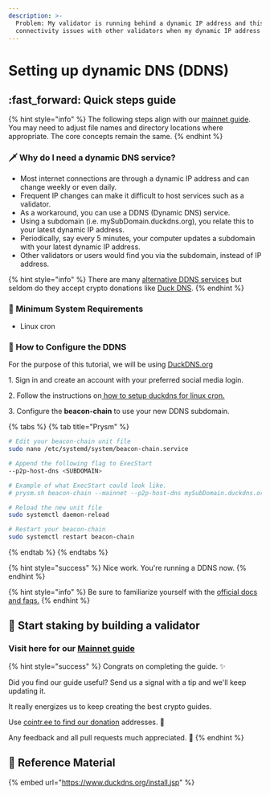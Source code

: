 ```yaml
---
description: >-
  Problem: My validator is running behind a dynamic IP address and this causes
  connectivity issues with other validators when my dynamic IP address changes.
---
```


# Setting up dynamic DNS (DDNS)

## :fast\_forward: Quick steps guide

{% hint style="info" %}
The following steps align with our [mainnet guide](./). You may need to adjust file names and directory locations where appropriate. The core concepts remain the same.
{% endhint %}

### :dagger: Why do I need a dynamic DNS service?

* Most internet connections are through a dynamic IP address and can change weekly or even daily.
* Frequent IP changes can make it difficult to host services such as a validator.
* As a workaround, you can use a DDNS (Dynamic DNS) service.
* Using a subdomain (i.e. mySubDomain.duckdns.org), you relate this to your latest dynamic IP address.
* Periodically, say every 5 minutes, your computer updates a subdomain with your latest dynamic IP address.
* Other validators or users would find you via the subdomain, instead of IP address.

{% hint style="info" %}
There are many [alternative DDNS services](https://hackerspad.net/software/duck-dns/#alternatives) but seldom do they accept crypto donations like [Duck DNS](https://www.duckdns.org).
{% endhint %}

### :robot: Minimum System Requirements

* Linux cron

### :construction: How to Configure the DDNS

For the purpose of this tutorial, we will be using [DuckDNS.org](https://www.duckdns.org/install.jsp)

1\. Sign in and create an account with your preferred social media login.

2\. Follow the instructions on[ how to setup duckdns for linux cron.](https://www.duckdns.org/install.jsp)

3\. Configure the **beacon-chain** to use your new DDNS subdomain.

{% tabs %}
{% tab title="Prysm" %}
```bash
# Edit your beacon-chain unit file
sudo nano /etc/systemd/system/beacon-chain.service

# Append the following flag to ExecStart
--p2p-host-dns <SUBDOMAIN>

# Example of what ExecStart could look like.
# prysm.sh beacon-chain --mainnet --p2p-host-dns mySubDomain.duckdns.org

# Reload the new unit file
sudo systemctl daemon-reload

# Restart your beacon-chain
sudo systemctl restart beacon-chain
```
{% endtab %}
{% endtabs %}

{% hint style="success" %}
Nice work. You're running a DDNS now.&#x20;
{% endhint %}

{% hint style="info" %}
Be sure to familiarize yourself with the [official docs and faqs.](https://www.duckdns.org/faqs.jsp)
{% endhint %}

## :robot: Start staking by building a validator <a href="#start-staking-by-building-a-validator" id="start-staking-by-building-a-validator"></a>

### Visit here for our [Mainnet guide](https://www.coincashew.com/coins/overview-eth/guide-or-how-to-setup-a-validator-on-eth2-mainnet)

{% hint style="success" %}
Congrats on completing the guide. ✨

Did you find our guide useful? Send us a signal with a tip and we'll keep updating it.

It really energizes us to keep creating the best crypto guides.

Use [cointr.ee to find our donation](https://cointr.ee/coincashew) addresses. 🙏

Any feedback and all pull requests much appreciated. 🌛
{% endhint %}

## :jigsaw: Reference Material

{% embed url="https://www.duckdns.org/install.jsp" %}
